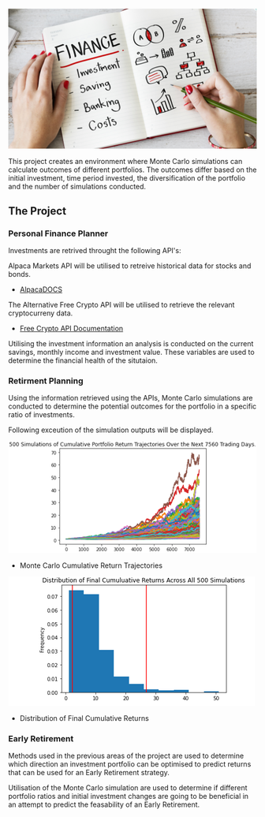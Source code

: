 ![finance-planner-title](Images/financial-planner.png)

This project creates an environment where Monte Carlo simulations can calculate outcomes of different portfolios. The outcomes differ based on the initial investment, time period invested, the diversification of the portfolio and the number of simulations conducted. 

## The Project

### Personal Finance Planner
Investments are retrived throught the following API's:

Alpaca Markets API will be utilised to retreive historical data for stocks and bonds. 
* [AlpacaDOCS](https://alpaca.markets/docs/)
  
The Alternative Free Crypto API will be utilised to retrieve the relevant cryptocurreny data. 
* [Free Crypto API Documentation](https://alternative.me/crypto/api/)

Utilising the investment information an analysis is conducted on the current savings, monthly income and investment value. These variables are used to determine the financial health of the situtaion.

### Retirment Planning

Using the information retrieved using the APIs, Monte Carlo simulations are conducted to determine the potential outcomes for the portfolio in a specific ratio of investments.

Following exceution of the simulation outputs will be displayed. 

![monte-carlo-output](Images/monte-carlo.png)
* Monte Carlo Cumulative Return Trajectories


![monte-carlo-histogram](Images/histogram.png)
* Distribution of Final Cumulative Returns

### Early Retirement

Methods used in the previous areas of the project are used to determine which direction an investment portfolio can be optimised to predict returns that can be used for an Early Retirement strategy.

Utilisation of the Monte Carlo simulation are used to determine if different portfolio ratios and initial investment changes are going to be beneficial in an attempt to predict the feasability of an Early Retirement. 
